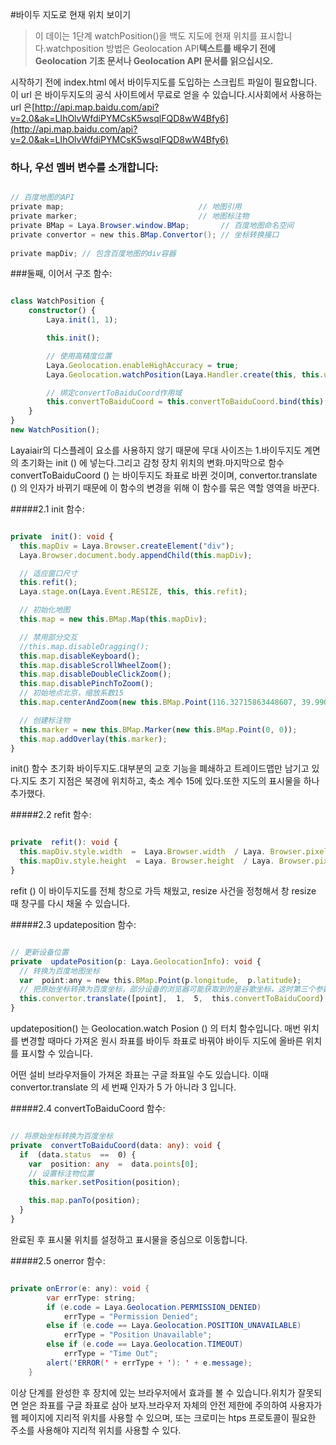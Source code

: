 #바이두 지도로 현재 위치 보이기

> 이 데이는 1단계 watchPosition()을 백도 지도에 현재 위치를 표시합니다.watchposition 방법은 Geolocation API**텍스트를 배우기 전에 Geolocation 기초 문서나 Geolocation API 문서를 읽으십시오.**
>>

시작하기 전에 index.html 에서 바이두지도를 도입하는 스크립트 파일이 필요합니다. 이 url 은 바이두지도의 공식 사이트에서 무료로 얻을 수 있습니다.시사회에서 사용하는 url 은[http://api.map.baidu.com/api?v=2.0&ak=LIhOlvWfdiPYMCsK5wsqlFQD8wW4Bfy6](http://api.map.baidu.com/api?v=2.0&ak=LIhOlvWfdiPYMCsK5wsqlFQD8wW4Bfy6)

### **하나, 우선 멤버 변수를 소개합니다:**


```java

// 百度地图的API
private map;                              // 地图引用
private marker;                           // 地图标注物
private BMap = Laya.Browser.window.BMap;       // 百度地图命名空间
private convertor = new this.BMap.Convertor(); // 坐标转换接口
 
private mapDiv; // 包含百度地图的div容器
```


###둘째, 이어서 구조 함수:


```typescript

class WatchPosition {
    constructor() {
        Laya.init(1, 1);

        this.init();

        // 使用高精度位置
        Laya.Geolocation.enableHighAccuracy = true;
        Laya.Geolocation.watchPosition(Laya.Handler.create(this, this.updatePosition), Laya.Handler.create(this, this.onError));

        // 绑定convertToBaiduCoord作用域
        this.convertToBaiduCoord = this.convertToBaiduCoord.bind(this);
    }
}
new WatchPosition();
```


Layaiair의 디스플레이 요소를 사용하지 않기 때문에 무대 사이즈는 1.바이두지도 계면의 초기화는 init () 에 넣는다.그리고 감청 장치 위치의 변화.마지막으로 함수 convertToBaiduCoord () 는 바이두지도 좌표로 바뀐 것이며, convertor.translate () 의 인자가 바뀌기 때문에 이 함수의 변경을 위해 이 함수를 묶은 역할 영역을 바꾼다.

#####2.1 init 함수:


```typescript

private  init(): void {
  this.mapDiv = Laya.Browser.createElement("div");
  Laya.Browser.document.body.appendChild(this.mapDiv);

  // 适应窗口尺寸
  this.refit();
  Laya.stage.on(Laya.Event.RESIZE, this, this.refit);

  // 初始化地图
  this.map = new this.BMap.Map(this.mapDiv);

  // 禁用部分交互
  //this.map.disableDragging();
  this.map.disableKeyboard();
  this.map.disableScrollWheelZoom();
  this.map.disableDoubleClickZoom();
  this.map.disablePinchToZoom();
  // 初始地点北京，缩放系数15
  this.map.centerAndZoom(new this.BMap.Point(116.32715863448607, 39.990912172420714), 15);

  // 创建标注物
  this.marker = new this.BMap.Marker(new this.BMap.Point(0, 0));
  this.map.addOverlay(this.marker);
}
```


init() 함수 초기화 바이두지도.대부분의 교호 기능을 폐쇄하고 트레이드맵만 남기고 있다.지도 초기 지점은 북경에 위치하고, 축소 계수 15에 있다.또한 지도의 표시물을 하나 추가했다.

#####2.2 refit 함수:


```typescript

private  refit(): void {
  this.mapDiv.style.width  =  Laya.Browser.width  / Laya. Browser.pixelRatio  +  "px";
  this.mapDiv.style.height  = Laya. Browser.height  / Laya. Browser.pixelRatio  +  "px";
}
```


refit () 이 바이두지도를 전체 창으로 가득 채웠고, resize 사건을 정청해서 창 resize 때 창구를 다시 채울 수 있습니다.

#####2.3 updateposition 함수:


```typescript

// 更新设备位置
private  updatePosition(p: Laya.GeolocationInfo): void {
  // 转换为百度地图坐标
  var  point:any = new this.BMap.Point(p.longitude,  p.latitude);
  // 把原始坐标转换为百度坐标，部分设备的浏览器可能获取到的是谷歌坐标，这时第三个参数改为3才是正确的。
  this.convertor.translate([point],  1,  5,  this.convertToBaiduCoord);
}
```


updateposition() 는 Geolocation.watch Posion () 의 터치 함수입니다. 매번 위치를 변경할 때마다 가져온 원시 좌표를 바이두 좌표로 바꿔야 바이두 지도에 올바른 위치를 표시할 수 있습니다.

어떤 설비 브라우저들이 가져온 좌표는 구글 좌표일 수도 있습니다. 이때 convertor.translate 의 세 번째 인자가 5 가 아니라 3 입니다.

#####2.4 convertToBaiduCoord 함수:


```typescript

// 将原始坐标转换为百度坐标
private  convertToBaiduCoord(data: any): void {
  if  (data.status  ==  0) {
    var  position: any  =  data.points[0];
    // 设置标注物位置
    this.marker.setPosition(position);

    this.map.panTo(position);
  }
}
```


완료된 후 표시물 위치를 설정하고 표시물을 중심으로 이동합니다.

#####2.5 onerror 함수:


```java

private onError(e: any): void {
        var errType: string;
        if (e.code = Laya.Geolocation.PERMISSION_DENIED)
            errType = "Permission Denied";
        else if (e.code == Laya.Geolocation.POSITION_UNAVAILABLE)
            errType = "Position Unavailable";
        else if (e.code == Laya.Geolocation.TIMEOUT)
            errType = "Time Out";
        alert('ERROR(' + errType + '): ' + e.message);
    }
```


이상 단계를 완성한 후 장치에 있는 브라우저에서 효과를 볼 수 있습니다.위치가 잘못되면 얻은 좌표를 구글 좌표로 삼아 보자.브라우저 자체의 안전 제한에 주의하여 사용자가 웹 페이지에 지리적 위치를 사용할 수 있으며, 또는 크로미는 htps 프로토콜이 필요한 주소를 사용해야 지리적 위치를 사용할 수 있다.